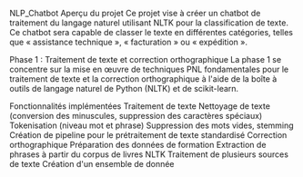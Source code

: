 NLP_Chatbot
Aperçu du projet
Ce projet vise à créer un chatbot de traitement du langage naturel utilisant NLTK pour la classification de texte. Ce chatbot sera capable de classer le texte en différentes catégories, telles que « assistance technique », « facturation » ou « expédition ».

Phase 1 : Traitement de texte et correction orthographique
La phase 1 se concentre sur la mise en œuvre de techniques PNL fondamentales pour le traitement de texte et la correction orthographique à l'aide de la boîte à outils de langage naturel de Python (NLTK) et de scikit-learn.

Fonctionnalités implémentées
Traitement de texte
Nettoyage de texte (conversion des minuscules, suppression des caractères spéciaux)
Tokenisation (niveau mot et phrase)
Suppression des mots vides, stemming
Création de pipeline pour le prétraitement de texte standardisé
Correction orthographique
Préparation des données de formation
Extraction de phrases à partir du corpus de livres NLTK
Traitement de plusieurs sources de texte
Création d'un ensemble de donnée
